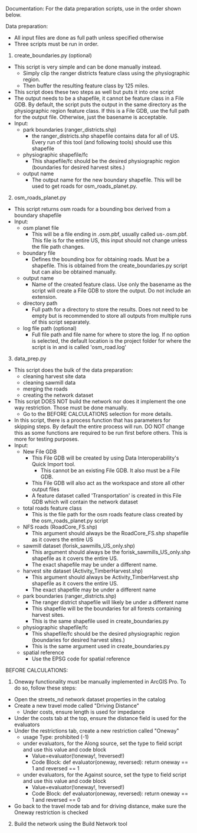Documentation:
For the data preparation scripts, use in the order shown below.

Data preparation:
- All input files are done as full path unless specified otherwise
- Three scripts must be run in order.
1. create_boundaries.py (optional)
  - This script is very simple and can be done manually instead. 
    - Simply clip the ranger districts feature class using the physiographic region.
    - Then buffer the resulting feature class by 125 miles.
  - This script does these two steps as well but puts it into one script
  - The output needs to be a shapefile, it cannot be feature class in a File GDB. By default, the script puts the output
    in the same directory as the physiographic region feature class. If this is a File GDB, use the full path for the 
    output file. Otherwise, just the basename is acceptable.
  - Input:
    - park boundaries (ranger_districts.shp)
      - the ranger_districts.shp shapefile contains data for all of US. Every run of this tool (and following tools) 
        should use this shapefile
    - physiographic shapefile/fc
      - This shapefile/fc should be the desired physiographic region (boundaries for desired harvest sites.)
    - output name
      - The output name for the new boundary shapefile. This will be used to get roads for osm_roads_planet.py. 

2. osm_roads_planet.py
  - This script returns osm roads for a bounding box derived from a boundary shapefile
  - Input:
    - osm planet file
      - This will be a file ending in .osm.pbf, usually called us-<yymmdd>.osm.pbf. This file is for the entire US,
        this input should not change unless the file path changes.
    - boundary file
      - Defines the bounding box for obtaining roads. Must be a shapefile. This is obtained from the 
        create_boundaries.py script but can also be obtained manually.
    - output name
      - Name of the created feature class. Use only the basename as the script will create a File GDB to store the
        output. Do not include an extension.
    - directory path
      - Full path for a directory to store the results. Does not need to be empty but is recommended to store all 
        outputs from multiple runs of this script separately.
    - log file path (optional)
      - Full file path and file name for where to store the log. If no option is selected, the default location
        is the project folder for where the script is in and is called 'osm_road.log'

3. data_prep.py
  - This script does the bulk of the data preparation:
    - cleaning harvest site data
    - cleaning sawmill data
    - merging the roads 
    - creating the network dataset
  - This script DOES NOT build the network nor does it implement the one way restriction. Those must be done manually.
    - Go to the BEFORE CALCULATIONS selection for more details.
  - In this script, there is a process function that has parameters for skipping steps. By default the entire process 
    will run. DO NOT change this as some functions are required to be run first before others. This is more for 
    testing purposes.
  - Input:
    - New File GDB
      - This File GDB will be created by using Data Interoperability's Quick Import tool.
        - This cannot be an existing File GDB. It also must be a File GDB.
      - This File GDB will also act as the workspace and store all other output files
      - A feature dataset called 'Transportation' is created in this File GDB which will contain the network dataset
    - total roads feature class
      - This is the file path for the osm roads feature class created by the osm_roads_planet.py script
    - NFS roads (RoadCore_FS.shp)
      - This argument should always be the RoadCore_FS.shp shapefile as it covers the entire US
    - sawmill dataset (forisk_sawmills_US_only.shp)
      - This argument should always be the forisk_sawmills_US_only.shp shapefile as it covers the entire US. 
      - The exact shapefile may be under a different name.
    - harvest site dataset (Activity_TimberHarvest.shp)
      - This argument should always be Activity_TimberHarvest.shp shapefile as it covers the entire US.
      - The exact shapefile may be under a different name
    - park boundaries (ranger_districts.shp)
      - The ranger district shapefile will likely be under a different name
      - This shapefile will be the boundaries for all forests containing harvest sites.
      - This is the same shapefile used in create_boundaries.py
    - physiographic shapefile/fc
      - This shapefile/fc should be the desired physiographic region (boundaries for desired harvest sites.)
      - This is the same argument used in create_boundaries.py
    - spatial reference
      - Use the EPSG code for spatial reference
    
BEFORE CALCULATIONS:
1. Oneway functionality must be manually implemented in ArcGIS Pro. To do so, follow these steps:
  - Open the streets_nd network dataset properties in the catalog
  - Create a new travel mode called "Driving Distance"
    - Under costs, ensure length is used for impedance
  - Under the costs tab at the top, ensure the distance field is used for the evaluators
  - Under the restrictions tab, create a new restriction called "Oneway"
    - usage Type: prohibited (-1)
    - under evaluators, for the Along source, set the type to field script and use this value and code block
      - Value=evaluator(!oneway!, !reversed!)
      - Code Block:
        def evaluator(oneway, reversed):
          return oneway == 1 and reversed == 1
    - under evaluators, for the Against source, set the type to field script and use this value and code block
      - Value=evaluator(!oneway!, !reversed!)
      - Code Block:
        def evaluator(oneway, reversed):
          return oneway == 1 and reversed == 0
  - Go back to the travel mode tab and for driving distance, make sure the Oneway restriction is checked
2. Build the network using the Build Network tool

